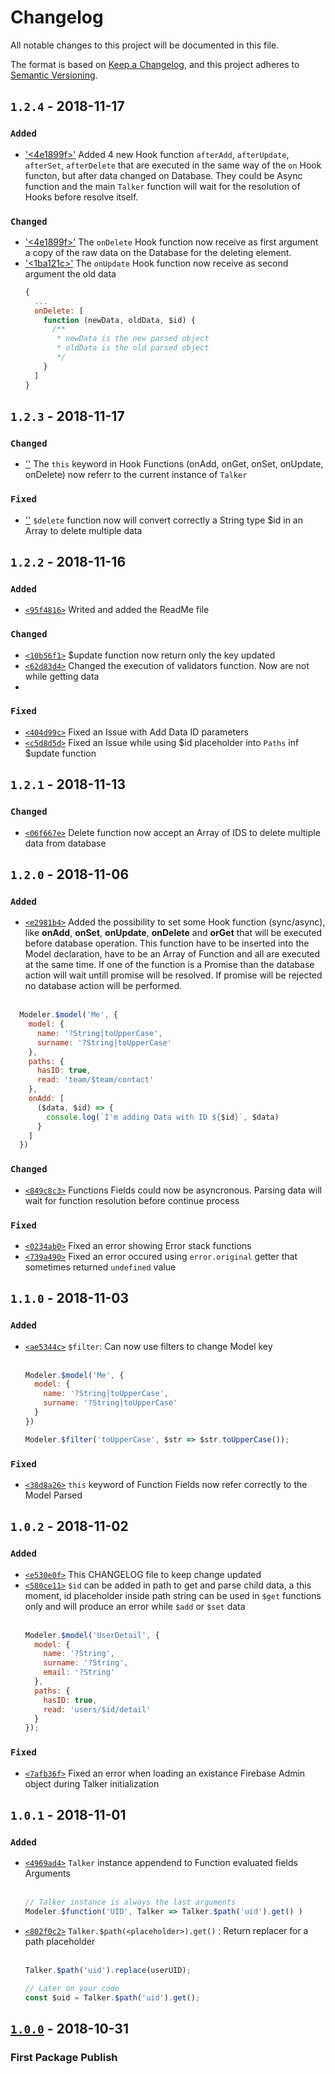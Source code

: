 # Changelog
All notable changes to this project will be documented in this file.

The format is based on [Keep a Changelog](https://keepachangelog.com/en/1.0.0/),
and this project adheres to [Semantic Versioning](https://semver.org/spec/v2.0.0.html).

## `1.2.4` - 2018-11-17
### `Added`
- ['<4e1899f>'](https://github.com/marcocavanna/FireDataModeler/commit/4e1899fd254da0e8767310e342c554834bf30ad6) Added 4 new Hook function `afterAdd`, `afterUpdate`, `afterSet`, `afterDelete` that are executed in the same way of the `on` Hook functon, but after data changed on Database. They could be Async function and the main `Talker` function will wait for the resolution of Hooks before resolve itself.

### `Changed`
- ['<4e1899f>'](https://github.com/marcocavanna/FireDataModeler/commit/4e1899fd254da0e8767310e342c554834bf30ad6) The `onDelete` Hook function now receive as first argument a copy of the raw data on the Database for the deleting element.
- ['<1ba121c>'](https://github.com/marcocavanna/FireDataModeler/commit/1ba121c8b000e84470ba8424ec339edbba5ad507) The `onUpdate` Hook function now receive as second argument the old data
  ```js
  {
    ...
    onDelete: [
      function (newData, oldData, $id) {
        /**
         * newData is the new parsed object
         * oldData is the old parsed object
         */
      }
    ]
  }
  ```

## `1.2.3` - 2018-11-17
### `Changed`
- ['<ca90232>'](https://github.com/marcocavanna/FireDataModeler/commit/ca9023283602889ab9f396710a030c4782c2a6de) The `this` keyword in Hook Functions (onAdd, onGet, onSet, onUpdate, onDelete) now referr to the current instance of `Talker`

### `Fixed`
- ['<eadd1b3>'](https://github.com/marcocavanna/FireDataModeler/commit/eadd1b322de015031015ecb7ca058f28810bdb71) `$delete` function now will convert correctly a String type $id in an Array to delete multiple data

## `1.2.2` - 2018-11-16
### `Added`
- [`<95f4816>`](https://github.com/marcocavanna/FireDataModeler/commit/95f481687da564b66428499b07187a30ac77ea8e) Writed and added the ReadMe file

### `Changed`
- [`<10b56f1>`](https://github.com/marcocavanna/FireDataModeler/commit/10b56f1882df2e312de700b0920f55ff2aec1f50) $update function now return only the key updated
- [`<62d83d4>`](https://github.com/marcocavanna/FireDataModeler/commit/62d83d46ed02a7479c3d9b1ee018c8c134c17289) Changed the execution of validators function. Now are not while getting data
- 
### `Fixed`
- [`<404d99c>`](https://github.com/marcocavanna/FireDataModeler/commit/404d99cdec4dedc4b3ecef5a736af8fa247374ba) Fixed an Issue with Add Data ID parameters
- [`<c5d8d5d>`](https://github.com/marcocavanna/FireDataModeler/commit/c5d8d5d7d4d57111954363fcffc6d9d2a8db618d) Fixed an Issue while using $id placeholder into `Paths` inf $update function

## `1.2.1` - 2018-11-13
### `Changed`
- [`<06f667e>`](https://github.com/marcocavanna/FireDataModeler/commit/06f667e61d47fee4b51d527e710a7ec831e67add) Delete function now accept an Array of IDS to delete multiple data from database

## `1.2.0` - 2018-11-06
### `Added`
- [`<e2981b4>`](https://github.com/marcocavanna/FireDataModeler/commit/e2981b4ab86cf72efa2ae12af7f20e1e3040c57f) Added the possibility to set some Hook function (sync/async), like __onAdd__, __onSet__, __onUpdate__, __onDelete__ and __orGet__ that will be executed before database operation. This function have to be inserted into the Model declaration, have to be an Array of Function and all are executed at the same time.
If one of the function is a Promise than the database action will wait untill promise will be resolved. If promise will be rejected no database action will be performed.<br><br>
```js
  Modeler.$model('Me', {
    model: {
      name: '?String|toUpperCase',
      surname: '?String|toUpperCase'
    },
    paths: {
      hasID: true,
      read: 'team/$team/contact'
    },
    onAdd: [
      ($data, $id) => {
        console.log(`I'm adding Data with ID ${$id}`, $data)
      }
    ]
  })
```

### `Changed`
- [`<849c8c3>`](https://github.com/marcocavanna/FireDataModeler/commit/849c8c3649a73c17f46734205e55d331f8250e7c) Functions Fields could now be asyncronous. Parsing data will wait for function resolution before continue process

### `Fixed`
- [`<0234ab0>`](https://github.com/marcocavanna/FireDataModeler/commit/0234ab01547bdb92e01e9bd571a6560075ba4e64) Fixed an error showing Error stack functions
- [`<739a490>`](https://github.com/marcocavanna/FireDataModeler/commit/739a490af6fd72c3905039197eb49706076f40aa) Fixed an error occured using `error.original` getter that sometimes returned `undefined` value

## `1.1.0` - 2018-11-03
### `Added`
- [`<ae5344c>`](https://github.com/marcocavanna/FireDataModeler/commit/ae5344cba46063e21ee62f8910a11d4f249f9582) `$filter`: Can now use filters to change Model key<br><br>
  ```js
  Modeler.$model('Me', {
    model: {
      name: '?String|toUpperCase',
      surname: '?String|toUpperCase'
    }
  })

  Modeler.$filter('toUpperCase', $str => $str.toUpperCase());
  ```

### `Fixed`
- [`<38d8a26>`](https://github.com/marcocavanna/FireDataModeler/commit/38d8a26bcc605aaaabdd4ed6e80fc73e71e20bcb) `this` keyword of Function Fields now refer correctly to the Model Parsed

## `1.0.2` - 2018-11-02
### `Added`
- [`<e530e0f>`](https://github.com/marcocavanna/FireDataModeler/commit/e530e0f89ee4083e0ea5186b78f6a0d672ed6047)  This CHANGELOG file to keep change updated
- [`<580ce11>`](https://github.com/marcocavanna/FireDataModeler/commit/580ce115856bbd02df29f512d1576320606c969e) `$id` can be added in path to get and parse child data, a this moment, id placeholder inside path string can be used in `$get` functions only and will produce an error while `$add` or `$set` data<br><br>
  ```js
  Modeler.$model('UserDetail', {
    model: {
      name: '?String',
      surname: '?String',
      email: '?String'
    },
    paths: {
      hasID: true,
      read: 'users/$id/detail'
    }
  });
  ```

### `Fixed`
- [`<7afb36f>`](https://github.com/marcocavanna/FireDataModeler/commit/7afb36fe54f523f387bbab71d3f24279f2fb80a8) Fixed an error when loading an existance Firebase Admin object during Talker initialization

## `1.0.1` - 2018-11-01
### `Added`
- [`<4969ad4>`](https://github.com/marcocavanna/FireDataModeler/commit/d969ad49c040ba5a9e5db4445460395a25928fa8) `Talker` instance appendend to Function evaluated fields Arguments<br><br>
  ```js
  // Talker instance is always the last arguments
  Modeler.$function('UID', Talker => Talker.$path('uid').get() )
  ```
- [`<802f0c2>`](https://github.com/marcocavanna/FireDataModeler/commit/802f0c27fd883484d990946ab892a7af3cb4e25e) `Talker.$path(<placeholder>).get()` : Return replacer for a path placeholder<br><br>
  ```js
  Talker.$path('uid').replace(userUID);

  // Later on your code
  const $uid = Talker.$path('uid').get();
  ```

## [`1.0.0`](https://github.com/marcocavanna/FireDataModeler/commit/0db0fce2d16eb4cfe1bd274edf49272de5914e79) - 2018-10-31
### First Package Publish